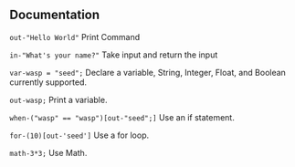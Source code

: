 ## Documentation ##

`out-"Hello World"` Print Command

`in-"What's your name?"` Take input and return the input

`var-wasp = "seed";` Declare a variable, String, Integer, Float, and Boolean currently supported.

`out-wasp;` Print a variable.

`when-("wasp" == "wasp")[out-"seed";]` Use an if statement.

`for-(10)[out-'seed']` Use a for loop.

`math-3*3;` Use Math. 